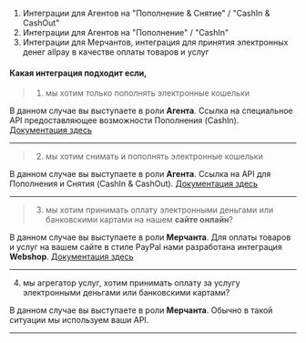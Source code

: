 1. Интеграции для Агентов на "Пополнение & Снятие" / "CashIn & CashOut"
2. Интеграции для Агентов на "Пополнение" / "CashIn"
3. Интеграции для Мерчантов, интеграция для принятия электронных денег allpay в качестве оплаты товаров и услуг


#### Какая интеграция подходит если,

> 1. мы хотим только пополнять электронные кошельки

В данном случае вы выступаете в роли **Агента**. Ссылка на специальное API предоставляющее возможности Пополнения (CashIn). [Документация здесь](https://github.com/allpaykz/documentation/wiki/API-%D0%9F%D0%BE%D0%BF%D0%BE%D0%BB%D0%BD%D0%B5%D0%BD%D0%B8%D1%8F)

***

> 2. мы хотим снимать и пополнять электронные кошельки

В данном случае вы выступаете в роли **Агента**. Ссылка на API для Пополнения и Снятия (CashIn & CashOut). [Документация здесь](https://github.com/allpaykz/documentation/wiki/API-%D0%9F%D0%BE%D0%BF%D0%BE%D0%BB%D0%BD%D0%B5%D0%BD%D0%B8%D1%8F-%D0%B8-%D0%A1%D0%BD%D1%8F%D1%82%D0%B8%D1%8F)
***

> 3. мы хотим принимать оплату электронными деньгами или банковскими картами на нашем **сайте онлайн**?

В данном случае вы выступаете в роли **Мерчанта**. Для оплаты товаров и услуг на вашем сайте в стиле PayPal нами разработана интеграция **Webshop**. [Документация здесь](https://github.com/allpaykz/documentation/wiki/%D0%A0%D0%B5%D0%B3%D0%BB%D0%B0%D0%BC%D0%B5%D0%BD%D1%82-API-%D0%9C%D0%B5%D1%80%D1%87%D0%B0%D0%BD%D1%82%D0%B0%D0%BC)

***

4. мы агрегатор услуг, хотим принимать оплату за услугу электронными деньгами или банковскими картами?

В данном случае вы выступаете в роли **Мерчанта**. Обычно в такой ситуации мы используем ваши API.
***